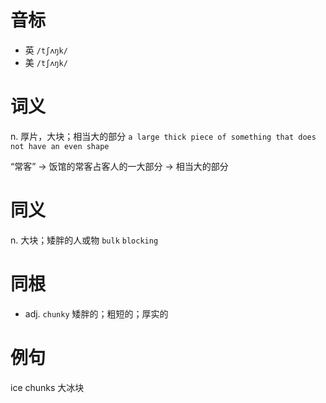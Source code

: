 # 音标

- 英 `/tʃʌŋk/`
- 美 `/tʃʌŋk/`

# 词义

n. 厚片，大块；相当大的部分
`a large thick piece of something that does not have an even shape`



“常客” → 饭馆的常客占客人的一大部分 → 相当大的部分

# 同义

n. 大块；矮胖的人或物
`bulk` `blocking`

# 同根

- adj. `chunky` 矮胖的；粗短的；厚实的

# 例句

ice chunks
大冰块



